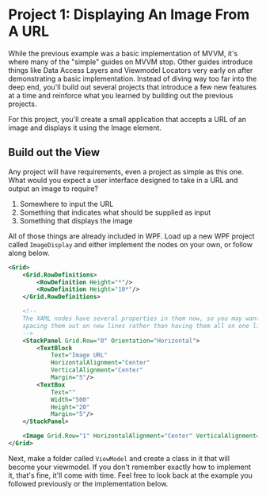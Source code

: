 # Project 1: Displaying An Image From A URL

While the previous example was a basic implementation of MVVM, it's where many of the "simple" guides on MVVM stop. Other guides introduce things like Data Access Layers and Viewmodel Locators very early on after demonstrating a basic implementation. Instead of diving way too far into the deep end, you'll build out several projects that introduce a few new features at a time and reinforce what you learned by building out the previous projects.

For this project, you'll create a small application that accepts a URL of an image and displays it using the Image element.

## Build out the View

Any project will have requirements, even a project as simple as this one. What would you expect a user interface designed to take in a URL and output an image to require?

1. Somewhere to input the URL
2. Something that indicates what should be supplied as input
3. Something that displays the image

All of those things are already included in WPF. Load up a new WPF project called `ImageDisplay` and either implement the nodes on your own, or follow along below.

```xml
<Grid>
    <Grid.RowDefinitions>
        <RowDefinition Height="*"/>
        <RowDefinition Height="10*"/>
    </Grid.RowDefinitions>

    <!-- 
    The XAML nodes have several properties in them now, so you may want to make things a tad clearer by
    spacing them out on new lines rather than having them all on one line.
    -->
    <StackPanel Grid.Row="0" Orientation="Horizontal">
        <TextBlock 
            Text="Image URL" 
            HorizontalAlignment="Center" 
            VerticalAlignment="Center" 
            Margin="5"/>
        <TextBox 
            Text="" 
            Width="500" 
            Height="20"
            Margin="5"/>
    </StackPanel>

    <Image Grid.Row="1" HorizontalAlignment="Center" VerticalAlignment="Center"/>
</Grid>
```

Next, make a folder called `ViewModel` and create a class in it that will become your viewmodel. If you don't remember exactly how to implement it, that's fine, it'll come with time. Feel free to look back at the example you followed previously or the implementation below.